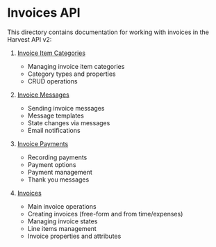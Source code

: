 # Invoices API

This directory contains documentation for working with invoices in the Harvest API v2:

1. [Invoice Item Categories](01_invoice_item_categories.md)
   - Managing invoice item categories
   - Category types and properties
   - CRUD operations

2. [Invoice Messages](02_invoice_messages.md)
   - Sending invoice messages
   - Message templates
   - State changes via messages
   - Email notifications

3. [Invoice Payments](03_invoice_payments.md)
   - Recording payments
   - Payment options
   - Payment management
   - Thank you messages

4. [Invoices](04_invoices.md)
   - Main invoice operations
   - Creating invoices (free-form and from time/expenses)
   - Managing invoice states
   - Line items management
   - Invoice properties and attributes